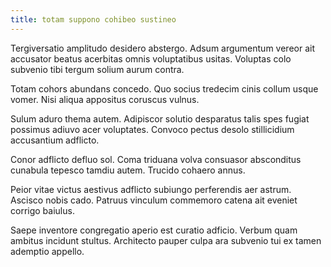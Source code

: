 ```yaml
---
title: totam suppono cohibeo sustineo
---
```


Tergiversatio amplitudo desidero abstergo. Adsum argumentum vereor ait accusator beatus acerbitas omnis voluptatibus usitas. Voluptas colo subvenio tibi tergum solium aurum contra.

Totam cohors abundans concedo. Quo socius tredecim cinis collum usque vomer. Nisi aliqua appositus coruscus vulnus.

Sulum aduro thema autem. Adipiscor solutio desparatus talis spes fugiat possimus adiuvo acer voluptates. Convoco pectus desolo stillicidium accusantium adflicto.

Conor adflicto defluo sol. Coma triduana volva consuasor absconditus cunabula tepesco tamdiu autem. Trucido cohaero annus.

Peior vitae victus aestivus adflicto subiungo perferendis aer astrum. Ascisco nobis cado. Patruus vinculum commemoro catena ait eveniet corrigo baiulus.

Saepe inventore congregatio aperio est curatio adficio. Verbum quam ambitus incidunt stultus. Architecto pauper culpa ara subvenio tui ex tamen ademptio appello.